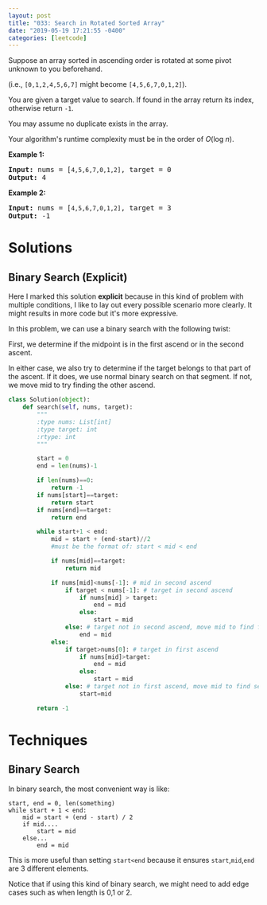 ```yaml
---
layout: post
title: "033: Search in Rotated Sorted Array"
date: "2019-05-19 17:21:55 -0400"
categories: [leetcode]
---
```


<p>Suppose an array sorted in ascending order is rotated at some pivot unknown to you beforehand.</p>

<p>(i.e., <code>[0,1,2,4,5,6,7]</code> might become <code>[4,5,6,7,0,1,2]</code>).</p>

<p>You are given a target value to search. If found in the array return its index, otherwise return <code>-1</code>.</p>

<p>You may assume no duplicate exists in the array.</p>

<p>Your algorithm&#39;s runtime complexity must be in the order of&nbsp;<em>O</em>(log&nbsp;<em>n</em>).</p>

<!--more-->

<p><strong>Example 1:</strong></p>

<pre>
<strong>Input:</strong> nums = [<code>4,5,6,7,0,1,2]</code>, target = 0
<strong>Output:</strong> 4
</pre>

<p><strong>Example 2:</strong></p>

<pre>
<strong>Input:</strong> nums = [<code>4,5,6,7,0,1,2]</code>, target = 3
<strong>Output:</strong> -1</pre>

# Solutions

## Binary Search (Explicit)

Here I marked this solution **explicit** because in this kind of problem with multiple conditions, I like to lay out every possible scenario more clearly.  It might results in more code but it's more expressive.

In this problem, we can use a binary search with the following twist:

First, we determine if the midpoint is in the first ascend or in the second ascent.

In either case, we also try to determine if the target belongs to that part of the ascent.  If it does, we use normal binary search on that segment.  If not, we move mid to try finding the other ascend.

```python
class Solution(object):
    def search(self, nums, target):
        """
        :type nums: List[int]
        :type target: int
        :rtype: int
        """

        start = 0
        end = len(nums)-1

        if len(nums)==0:
            return -1
        if nums[start]==target:
            return start
        if nums[end]==target:
            return end

        while start+1 < end:
            mid = start + (end-start)//2
            #must be the format of: start < mid < end

            if nums[mid]==target:
                return mid

            if nums[mid]<nums[-1]: # mid in second ascend
                if target < nums[-1]: # target in second ascend
                    if nums[mid] > target:
                        end = mid
                    else:
                        start = mid
                else: # target not in second ascend, move mid to find first ascend
                    end = mid
            else:
                if target>nums[0]: # target in first ascend
                    if nums[mid]>target:
                        end = mid
                    else:
                        start = mid
                else: # target not in first ascend, move mid to find second ascend
                    start=mid

        return -1
  ```

# Techniques

## Binary Search 

In binary search, the most convenient way is like:

```
start, end = 0, len(something)
while start + 1 < end:
    mid = start + (end - start) / 2
    if mid....
        start = mid
    else...
        end = mid
```

This is more useful than setting `start<end` because it ensures `start`,`mid`,`end` are 3 different elements.

Notice that if using this kind of binary search, we might need to add edge cases such as when length is 0,1 or 2.
